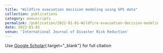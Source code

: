 ```yaml
---
title: "Wildfire evacuation decision modeling using GPS data"
collection: publications
category: manuscripts
permalink: /publication/2022-01-01-Wildfire-evacuation-decision-modeling-using-GPS-data
date: 2022-01-01
venue: 'International Journal of Disaster Risk Reduction'
---
```

Use [Google Scholar](https://scholar.google.com/scholar?q=Wildfire+evacuation+decision+modeling+using+GPS+data){:target="_blank"} for full citation
